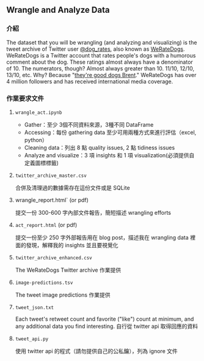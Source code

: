 ## Wrangle and Analyze Data

###  介紹

The dataset that you will be wrangling (and analyzing and visualizing) is the tweet archive of Twitter user [@dog_rates](https://twitter.com/dog_rates), also known as [WeRateDogs](https://en.wikipedia.org/wiki/WeRateDogs). WeRateDogs is a Twitter account that rates people's dogs with a humorous comment about the dog. These ratings almost always have a denominator of 10. The numerators, though? Almost always greater than 10. 11/10, 12/10, 13/10, etc. Why? Because "[they're good dogs Brent](http://knowyourmeme.com/memes/theyre-good-dogs-brent)." WeRateDogs has over 4 million followers and has received international media coverage.

### 作業要求文件

1. `wrangle_act.ipynb` 
   - Gather：至少 3個不同資料來源，3種不同 DataFrame
   - Accessing：每份 gathering data 至少可用兩種方式來進行評估（excel, python）
   - Cleaning data：列出 8 點 quality issues, 2 點 tidiness issues
   - Analyze and visualize：3 項 insights 和 1 項 visualization(必須提供自定義圖標標籤)

2. `twitter_archive_master.csv`

   合併及清理過的數據需存在這份文件或是 SQLite

3. wrangle_report.html` (or pdf)

   提交一份 300-600 字內部文件報告，簡短描述 wrangling efforts

4. `act_report.html` (or pdf)

   提交一份至少 250 字外部報告用在 blog post，描述我在 wrangling data 裡面的發現，解釋我的 insights 並且要視覺化

5. `twitter_archive_enhanced.csv`

   The WeRateDogs Twitter archive 作業提供

6. `image-predictions.tsv`

   The tweet image predictions 作業提供

7. `tweet_json.txt`

   Each tweet's retweet count and favorite ("like") count at minimum, and any additional data you find interesting. 自行從 twitter api 取得回應的資料

8. `tweet_api.py`

   使用 twitter api 的程式（請勿提供自己的公私鑰），列為 ignore 文件

